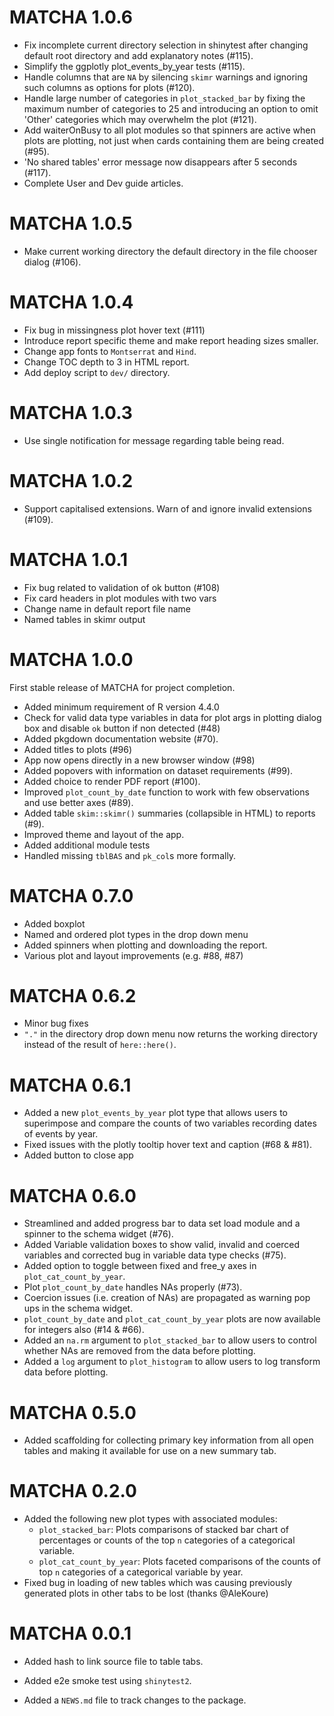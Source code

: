 # MATCHA 1.0.6

* Fix incomplete current directory selection in shinytest after changing default root directory and add explanatory notes (#115).
* Simplify the ggplotly plot_events_by_year tests (#115).
* Handle columns that are `NA` by silencing `skimr` warnings and ignoring such columns as options for plots (#120).
* Handle large number of categories in `plot_stacked_bar` by fixing the maximum number of categories to 25 and introducing an option to omit 'Other' categories which may overwhelm the plot (#121).
* Add waiterOnBusy to all plot modules so that spinners are active when plots are plotting, not just when cards containing them are being created (#95).
* 'No shared tables' error message now disappears after 5 seconds (#117).
* Complete User and Dev guide articles.

# MATCHA 1.0.5

* Make current working directory the default directory in the file chooser dialog (#106).

# MATCHA 1.0.4

* Fix bug in missingness plot hover text (#111)
* Introduce report specific theme and make report heading sizes smaller.
* Change app fonts to `Montserrat` and `Hind`.
* Change TOC depth to 3 in HTML report.
* Add deploy script to `dev/` directory.

# MATCHA 1.0.3

* Use single notification for message regarding table being read.

# MATCHA 1.0.2

* Support capitalised extensions. Warn of and ignore invalid extensions (#109).

# MATCHA 1.0.1

* Fix bug related to validation of ok button (#108)
* Fix card headers in plot modules with two vars
* Change name in default report file name
* Named tables in skimr output

# MATCHA 1.0.0

First stable release of MATCHA for project completion.   
* Added minimum requirement of R version 4.4.0
* Check for valid data type variables in data for plot args in plotting dialog box and disable `ok` button if non detected (#48)
* Added pkgdown documentation website (#70).
* Added titles to plots (#96)
* App now opens directly in a new browser window (#98)
* Added popovers with information on dataset requirements (#99).
* Added choice to render PDF report (#100).
* Improved `plot_count_by_date` function to work with few observations and use better axes (#89).
* Added table `skim::skimr()` summaries (collapsible in HTML) to reports (#9).
* Improved theme and layout of the app.
* Added additional module tests
* Handled missing `tblBAS` and `pk_col`s more formally.



# MATCHA 0.7.0

* Added boxplot
* Named and ordered plot types in the drop down menu
* Added spinners when plotting and downloading the report.
* Various plot and layout improvements (e.g. #88, #87)

# MATCHA 0.6.2

* Minor bug fixes
* `"."` in the directory drop down menu now returns the working directory instead of the result of `here::here()`.

# MATCHA 0.6.1

* Added a new `plot_events_by_year` plot type that allows users to superimpose and compare the counts of two variables recording dates of events by year.
* Fixed issues with the plotly tooltip hover text and caption (#68 & #81).
* Added button to close app

# MATCHA 0.6.0

* Streamlined and added progress bar to data set load module and a spinner to the schema widget (#76).
* Added Variable validation boxes to show valid, invalid and coerced variables and corrected bug in variable data type checks (#75).
* Added option to toggle between fixed and free_y axes in `plot_cat_count_by_year`.
* Plot `plot_count_by_date` handles NAs properly (#73).
* Coercion issues (i.e. creation of NAs) are propagated as warning pop ups in the schema widget.
* `plot_count_by_date` and `plot_cat_count_by_year` plots are now available for integers also (#14 & #66).
* Added an `na.rm` argument to `plot_stacked_bar` to allow users to control whether NAs are removed from the data before plotting.
* Added a `log` argument to `plot_histogram` to allow users to log transform data before plotting.


# MATCHA 0.5.0

* Added scaffolding for collecting primary key information from all open tables and making it available for use on a new summary tab.

# MATCHA 0.2.0

* Added the following new plot types with associated modules:
  - `plot_stacked_bar`: Plots comparisons of stacked bar chart of percentages or counts of the top `n` categories of a categorical variable.
  - `plot_cat_count_by_year`: Plots faceted comparisons of the counts of top `n` categories of a categorical variable by year.
* Fixed bug in loading of new tables which was causing previously generated plots in other tabs to be lost (thanks @AleKoure)

# MATCHA 0.0.1

* Added hash to link source file to table tabs.

* Added e2e smoke test using `shinytest2`.

* Added a `NEWS.md` file to track changes to the package.
